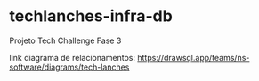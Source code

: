 # techlanches-infra-db
Projeto Tech Challenge Fase 3



link diagrama de relacionamentos: https://drawsql.app/teams/ns-software/diagrams/tech-lanches
